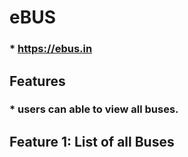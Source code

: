# eBUS
   ###  * https://ebus.in

## Features
   ###  * users can able to view all buses.
   
## Feature 1: List of all Buses   
